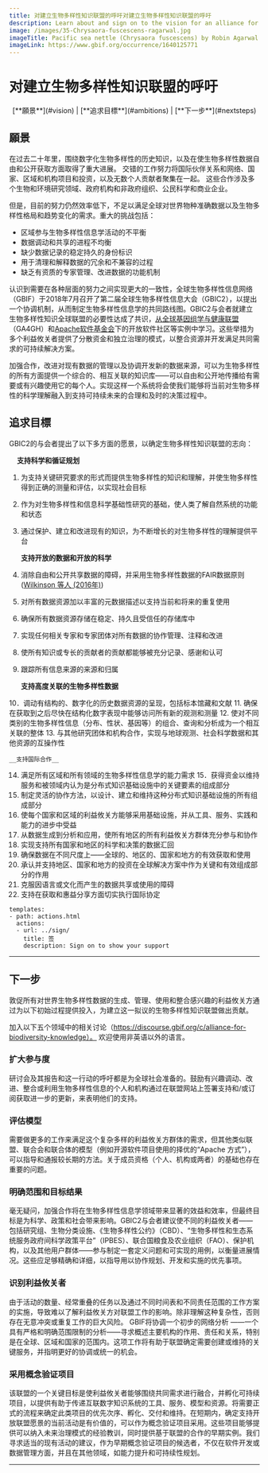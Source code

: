 ```yaml
---
title: 对建立生物多样性知识联盟的呼吁对建立生物多样性知识联盟的呼吁
description: Learn about and sign on to the vision for an alliance for biodiversity knowledge
image: /images/35-Chrysaora-fuscescens-ragarwal.jpg
imageTitle: Pacific sea nettle (Chrysaora fuscescens) by Robin Agarwal via iNaturalist. Photo licensed under CC BY-NC 4.0.
imageLink: https://www.gbif.org/occurrence/1640125771
---
```


# 对建立生物多样性知识联盟的呼吁

<p style="text-align: center;"> [**願景**](#vision) | [**追求目標**](#ambitions) | [**下一步**](#nextsteps) </p>

<a name="vision"></a>
## 願景

在过去二十年里，围绕数字化生物多样性的历史知识，以及在使生物多样性数据自由和公开获取方面取得了重大进展。 交错的工作努力将国际伙伴关系和网络、国家、区域和机构项目和投资，以及无数个人贡献者聚集在一起。 这些合作涉及多个生物和环境研究领域、政府机构和非政府组织、公民科学和商业企业。

但是，目前的努力仍然效率低下，不足以满足全球对世界物种准确数据以及生物多样性格局和趋势变化的需求。重大的挑战包括：

+ 区域参与生物多样性信息学活动的不平衡
+ 数据调动和共享的进程不均衡
+ 缺少数据记录的稳定持久的身份标识
+ 用于清理和解释数据的冗余和不兼容的过程
+ 缺乏有资质的专家管理、改进数据的功能机制

认识到需要在各种层面的努力之间实现更大的一致性，全球生物多样性信息网络（GBIF）于2018年7月召开了第二届全球生物多样性信息大会（GBIC2），以提出一个协调机制，从而制定生物多样性信息学的共同路线图。GBIC2与会者就建立生物多样性知识全球联盟的必要性达成了共识，[从全球基因组学与健康联盟](https://www.ga4gh.org)（GA4GH）和[Apache软件基金会](https://www.apache.org)下的开放软件社区等实例中学习。这些举措为多个利益攸关者提供了分散资金和独立治理的模式，以整合资源并开发满足共同需求的可持续解决方案。

加强合作，改进对现有数据的管理以及协调开发新的数据来源，可以为生物多样性的所有方面提供一个综合的、相互关联的知识库——可以自由和公开地传播给有需要或有兴趣使用它的每个人。实现这样一个系统将会使我们能够将当前对生物多样性的科学理解融入到支持可持续未来的合理和及时的决策过程中。

<a name="ambitions"></a>

## 追求目標

GBIC2的与会者提出了以下多方面的愿景，以确定生物多样性知识联盟的志向：

&nbsp;&nbsp;&nbsp;&nbsp;__支持科学和循证规划__

1. 为支持关键研究要求的形式而提供生物多样性的知识和理解，并使生物多样性得到正确的测量和评估，以实现社会目标
2. 作为对生物多样性和信息科学基础性研究的基础，使人类了解自然系统的功能和状态
3. 通过保护、建立和改进现有的知识，为不断增长的对生物多样性的理解提供平台

    __支持开放的数据和开放的科学__

4. 消除自由和公开共享数据的障碍，并采用生物多样性数据的FAIR数据原则 ([Wilkinson 等人 (2016年)](https://doi.org/10.1038/sdata.2016.18))
5. 对所有数据资源加以丰富的元数据描述以支持当前和将来的重复使用
6. 确保所有数据资源存储在稳定、持久且受信任的存储库中
7. 实现任何相关专家和专家团体对所有数据的协作管理、注释和改进
8. 使所有知识或专长的贡献者的贡献都能够被充分记录、感谢和认可
9. 跟踪所有信息来源的来源和归属

    __支持高度关联的生物多样性数据__

10．调动有结构的、数字化的历史数据资源的呈现，包括标本馆藏和文献
11. 确保在获取到之后尽快在结构化数字表现中能够访问所有新的观测和测量
12. 使对不同类别的生物多样性信息（分布、性状、基因等）的组合、查询和分析成为一个相互关联的整体
13. 与其他研究团体和机构合作，实现与地球观测、社会科学数据和其他资源的互操作性

    __支持国际合作__

14. 满足所有区域和所有领域的生物多样性信息学的能力需求
15．获得资金以维持服务和被领域内认为是分布式知识基础设施中的关键要素的组成部分
16. 制定灵活的协作方法，以设计、建立和维持这种分布式知识基础设施的所有组成部分
17. 使每个国家和区域的利益攸关方能够采用基础设施，并从工具、服务、实践和能力的进步中受益
18. 从数据生成到分析和应用，使所有地区的所有利益攸关方群体充分参与和协作
19. 实现支持所有国家和地区的科学和决策的数据汇回
20. 确保数据在不同尺度上——全球的、地区的、国家和地方的有效获取和使用
21. 承认并支持地区、国家和地方的投资在全球解决方案中作为关键和有效组成部分的作用
22. 克服因语言或文化而产生的数据共享或使用的障碍
23. 支持在获取和惠益分享方面切实执行国际协定


```styledYaml
templates:
- path: actions.html
  actions:
  - url: ../sign/
    title: 签
    description: Sign on to show your support
```
---

<a name="nextsteps"></a>
## 下一步

敦促所有对世界生物多样性数据的生成、管理、使用和整合感兴趣的利益攸关方通过为以下初始过程提供投入，为建立这一拟议的生物多样性知识联盟做出贡献。

加入以下五个领域中的相关讨论（https://discourse.gbif.org/c/alliance-for-biodiversity-knowledge）。 欢迎使用非英语以外的语言。

### 扩大参与度
研讨会及其报告和这一行动的呼吁都是为全球社会准备的。鼓励有兴趣调动、改进、整合或利用生物多样性信息的个人和机构通过在联盟网站上签署支持和/或订阅获取进一步的更新，来表明他们的支持。

### 评估模型
需要做更多的工作来满足这个复杂多样的利益攸关方群体的需求，但其他类似联盟、联合会和联合体的模型（例如开源软件项目使用的择优的“Apache 方式”），可以指导和通报较长期的方法。关于成员资格（个人、机构或两者）的基础也存在重要的问题。

### 明确范围和目标结果
毫无疑问，加强合作将在生物多样性信息学领域带来显著的效益和效率，但最终目标是为科学、政策和社会带来影响。GBIC2与会者建议使不同的利益攸关者——包括研究组、生物分类设施、《生物多样性公约》（CBD）、“生物多样性和生态系统服务政府间科学政策平台”（IPBES）、联合国粮食及农业组织（FAO）、保护机构，以及其他用户群体——参与制定一套定义问题和可实现的用例，以衡量进展情况。这些应足够精确和详细，以指导用以协作规划、开发和实施的优先事项。

### 识别利益攸关者
由于活动的数量、经常重叠的任务以及通过不同时间表和不同责任范围的工作方案的实施，导致难以了解利益攸关方对联盟工作的影响。除非理解这种复杂性，否则存在无意冲突或重复工作的巨大风险。 GBIF将协调一个初步的网络分析 ——一个具有严格和明确范围限制的分析——寻求概述主要机构的作用、责任和关系，特别是在全球、区域和国家的范围内。这项工作将有助于联盟确定需要创建或维持的关键服务，并指明更好的协调或统一的机会。

### 采用概念验证项目
该联盟的一个关键目标是使利益攸关者能够围绕共同需求进行融合，并孵化可持续项目，以提供有助于传递互联数字知识系统的工具、服务、模型和资源。将需要正式的流程来确定此类项目的优先次序、孵化、交付和维持。在短期内，确定支持开放联盟愿景的当前活动是有价值的，可以作为概念验证项目采用。这些项目能够提供可以纳入未来治理模式的经验教训，同时提供基于联盟的合作的早期实例。我们寻求适当的现有活动的建议，作为早期概念验证项目的候选者，不仅在软件开发或数据管理方面，并且在其他领域，如能力提升和可持续性规划。

---

